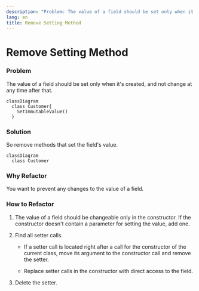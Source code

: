 ```yaml
---
description: "Problem: The value of a field should be set only when it's created, and not change at any time after that. Solution: So remove methods that set the field's value."
lang: en
title: Remove Setting Method
---
```

# Remove Setting Method

### Problem

The value of a field should be set only when it's created, and not
change at any time after that.

```mermaid
classDiagram
  class Customer{
    SetImmutableValue()
  }
```

### Solution

So remove methods that set the field's value.

```mermaid
classDiagram
  class Customer
```

### Why Refactor

You want to prevent any changes to the value of a field.

### How to Refactor

1.  The value of a field should be changeable only in the constructor.
    If the constructor doesn't contain a parameter for setting the
    value, add one.

2.  Find all setter calls.

    -   If a setter call is located right after a call for the
        constructor of the current class, move its argument to the
        constructor call and remove the setter.

    -   Replace setter calls in the constructor with direct access to
        the field.

3.  Delete the setter.

